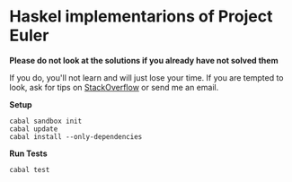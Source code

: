 # Haskel implementarions of Project Euler

**Please do not look at the solutions if you already have not solved them**

If you do, you'll not learn and will just lose your time. If you are tempted to look, ask for tips on [StackOverflow](http://stackoverflow.com) or send me an email.

**Setup**
```
cabal sandbox init
cabal update
cabal install --only-dependencies
```

**Run Tests**
```
cabal test
```